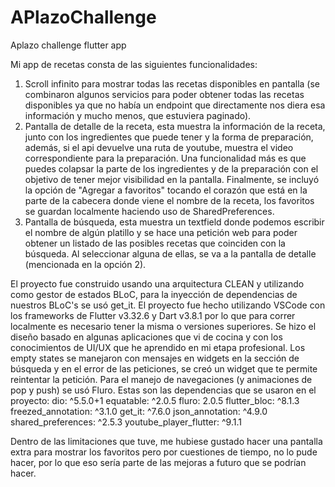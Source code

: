 # APlazoChallenge
Aplazo challenge flutter app

Mi app de recetas consta de las siguientes funcionalidades:
1. Scroll infinito para mostrar todas las recetas disponibles en pantalla (se combinaron algunos servicios para poder obtener todas las recetas disponibles ya que no había un endpoint que directamente nos diera esa información y mucho menos, que estuviera paginado).
2. Pantalla de detalle de la receta, esta muestra la información de la receta, junto con los ingredientes que puede tener y la forma de preparación, además, si el api devuelve una ruta de youtube, muestra el video correspondiente para la preparación. Una funcionalidad más es que puedes colapsar la parte de los ingredientes y de la preparación con el objetivo de tener mejor visibilidad en la pantalla.
Finalmente, se incluyó la opción de "Agregar a favoritos" tocando el corazón que está en la parte de la cabecera donde viene el nombre de la receta, los favoritos se guardan localmente haciendo uso de SharedPreferences.
3. Pantalla de búsqueda, esta muestra un textfield donde podemos escribir el nombre de algún platillo y se hace una petición web para poder obtener un listado de las posibles recetas que coinciden con la búsqueda. Al seleccionar alguna de ellas, se va a la pantalla de detalle (mencionada en la opción 2).

El proyecto fue construido usando una arquitectura CLEAN y utilizando como gestor de estados BLoC, para la inyección de dependencias de nuestros BLoC's se usó get_it.
El proyecto fue hecho utilizando VSCode con los frameworks de Flutter v3.32.6 y Dart v3.8.1 por lo que para correr localmente es necesario tener la misma o versiones superiores.
Se hizo el diseño basado en algunas aplicaciones que vi de cocina y con los conocimientos de UI/UX que he aprendido en mi etapa profesional.
Los empty states se manejaron con mensajes en widgets en la sección de búsqueda y en el error de las peticiones, se creó un widget que te permite reintentar la petición.
Para el manejo de navegaciones (y animaciones de pop y push) se usó Fluro. Estas son las dependencias que se usaron en el proyecto:
	dio: ^5.5.0+1
  	equatable: ^2.0.5
  	fluro: 2.0.5
  	flutter_bloc: ^8.1.3
  	freezed_annotation: ^3.1.0
  	get_it: ^7.6.0
  	json_annotation: ^4.9.0
  	shared_preferences: ^2.5.3
  	youtube_player_flutter: ^9.1.1

Dentro de las limitaciones que tuve, me hubiese gustado hacer una pantalla extra para mostrar los favoritos pero por cuestiones de tiempo, no lo pude hacer, por lo que eso sería parte de las mejoras a futuro que se podrían hacer.